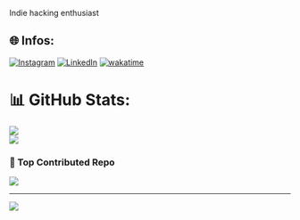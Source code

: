 Indie hacking enthusiast <br>



## 🌐 Infos:
[![Instagram](https://img.shields.io/badge/Instagram-%23E4405F.svg?logo=Instagram&logoColor=white)](https://www.instagram.com/lukeak_/) [![LinkedIn](https://img.shields.io/badge/LinkedIn-%230077B5.svg?logo=linkedin&logoColor=white)](https://www.linkedin.com/in/lucas-klemke-28b2a4259/) 
[![wakatime](https://wakatime.com/badge/user/4930c768-7e42-44d4-9835-a34225650b88.svg)](https://wakatime.com/@4930c768-7e42-44d4-9835-a34225650b88)

# 📊 GitHub Stats:
![](https://github-readme-streak-stats.herokuapp.com/?user=LucasKlemke&theme=ambient_gradient&hide_border=false)<br/>
![](https://github-readme-stats.vercel.app/api/top-langs/?username=LucasKlemke&theme=ambient_gradient&hide_border=false&include_all_commits=false&count_private=false&layout=compact)

### 🚀 Top Contributed Repo
![](https://github-contributor-stats.vercel.app/api?username=LucasKlemke&limit=5&theme=ambient_gradient&combine_all_yearly_contributions=true)


---
[![](https://visitcount.itsvg.in/api?id=LucasKlemke&icon=0&color=0)](https://visitcount.itsvg.in)

<!-- Proudly created with GPRM ( https://gprm.itsvg.in ) -->

